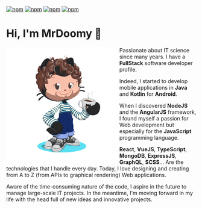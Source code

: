 [![npm](https://img.shields.io/badge/software-engineer-4285f4)](https://www.mrdoomy.xyz) [![npm](https://img.shields.io/badge/series-addict-db4437)](https://www.mrdoomy.xyz) [![npm](https://img.shields.io/badge/music-lover-f4b400)](https://www.mrdoomy.xyz) [![npm](https://img.shields.io/badge/web-enthusiast-0f9d58)](https://www.mrdoomy.xyz) 

# Hi, I'm MrDoomy 👋

<img align="left" width="300" height="300" src="./octocat.svg" alt="Hi, I'm MrDoomy">

Passionate about IT science since many years. I have a **FullStack** software developer profile.

Indeed, I started to develop mobile applications in **Java** and **Kotlin** for **Android**.

When I discovered **NodeJS** and the **AngularJS** framework, I found myself a passion for Web development but especially for the **JavaScript** programming language.

**React**, **VueJS**, **TypeScript**, **MongoDB**, **ExpressJS**, **GraphQL**, **SCSS**... Are the technologies that I handle every day.
Today, I love designing and creating from A to Z (from APIs to graphical rendering) Web applications.

Aware of the time-consuming nature of the code, I aspire in the future to manage large-scale IT projects. In the meantime, I'm moving forward in my life with the head full of new ideas and innovative projects.
